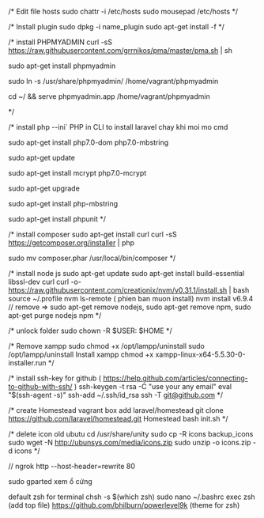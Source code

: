 /*
Edit file hosts
sudo chattr -i /etc/hosts
sudo mousepad /etc/hosts
*/

/*
Install plugin
sudo dpkg -i name_plugin
sudo apt-get install -f
*/

/*
install PHPMYADMIN
curl -sS https://raw.githubusercontent.com/grrnikos/pma/master/pma.sh | sh

sudo apt-get install phpmyadmin

sudo ln -s /usr/share/phpmyadmin/ /home/vagrant/phpmyadmin

cd ~/ && serve phpmyadmin.app /home/vagrant/phpmyadmin

*/

/*
install php --ini` PHP in CLI to install laravel chay khi moi mo cmd

sudo apt-get install php7.0-dom php7.0-mbstring

sudo apt-get update

sudo apt-get install mcrypt php7.0-mcrypt

sudo apt-get upgrade

sudo apt-get install php-mbstring

sudo apt-get install phpunit
*/

/*
install composer
sudo apt-get install curl
curl -sS https://getcomposer.org/installer | php

sudo mv composer.phar /usr/local/bin/composer
*/

/*
install node js
sudo apt-get update
sudo apt-get install build-essential libssl-dev curl
curl -o- https://raw.githubusercontent.com/creationix/nvm/v0.31.1/install.sh | bash
source ~/.profile
nvm ls-remote ( phien ban muon install)
nvm install v6.9.4
// remove => sudo apt-get remove nodejs, sudo apt-get remove npm, sudo apt-get purge nodejs npm
*/

/*
unlock folder
sudo chown -R $USER: $HOME
*/

/*
Remove xampp
sudo chmod +x /opt/lampp/uninstall
sudo /opt/lampp/uninstall
Install xampp
chmod +x xampp-linux-x64-5.5.30-0-installer.run
*/

/*
install ssh-key for github ( https://help.github.com/articles/connecting-to-github-with-ssh/ )
ssh-keygen -t rsa -C "use your any email"
eval "$(ssh-agent -s)"
ssh-add ~/.ssh/id_rsa
ssh -T git@github.com
*/



/* create Homestead
vagrant box add laravel/homestead
git clone https://github.com/laravel/homestead.git Homestead
bash init.sh
*/

/* delete icon old ubutu
cd /usr/share/unity
sudo cp -R icons backup_icons
sudo wget -N http://ubunsys.com/media/icons.zip
sudo unzip -o icons.zip -d icons
*/

// ngrok http --host-header=rewrite 80

sudo gparted
xem ổ cứng

default zsh for terminal
chsh -s $(which zsh)
sudo nano ~/.bashrc
exec zsh (add top file)
https://github.com/bhilburn/powerlevel9k (theme for zsh)



